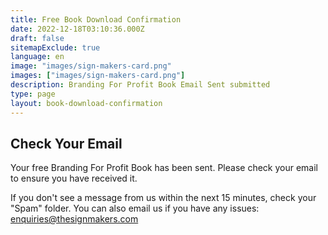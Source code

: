 ```yaml
---
title: Free Book Download Confirmation
date: 2022-12-18T03:10:36.000Z
draft: false
sitemapExclude: true
language: en
image: "images/sign-makers-card.png"
images: ["images/sign-makers-card.png"]
description: Branding For Profit Book Email Sent submitted
type: page
layout: book-download-confirmation
---
```


## Check Your Email

Your free Branding For Profit Book has been sent. Please check your email to ensure you have received it. 

If you don't see a message from us within the next 15 minutes, check your "Spam" folder. You can also email us if you have any issues: enquiries@thesignmakers.com


